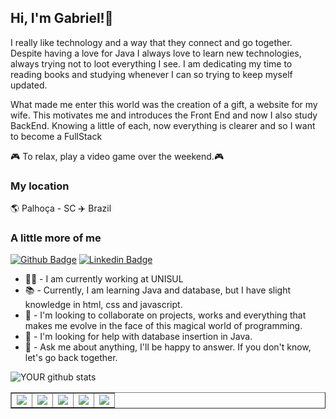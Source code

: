 <h2>Hi, I'm Gabriel!👋</h2> 


I really like technology and a way that they connect and go together. 
Despite having a love for Java I always love to learn new technologies, always trying not to loot everything I see. I am dedicating my time to reading books and studying whenever I can so trying to keep myself updated.

What made me enter this world was the creation of a gift, a website for my wife.
This motivates me and introduces the Front End and now I also study BackEnd.
Knowing a little of each, now everything is clearer and so I want to become a FullStack



🎮 To relax, play a video game over the weekend.🎮

<h3> My location </h3>
  🌎 Palhoça - SC ✈️ Brazil


<h3>A little more of me</h3>

[![Github Badge](https://img.shields.io/badge/-Github-000?style=flat-square&logo=Github&logoColor=white&link=https://github.com/programacaogabriel/)](https://github.com/programacaogabriel/)
[![Linkedin Badge](https://img.shields.io/badge/-LinkedIn-blue?style=flat-square&logo=Linkedin&logoColor=white&link=https://www.linkedin.com/in/gabrielmartinsdasilva/
)](https://www.linkedin.com/in/gabrielmartinsdasilva/)




-  🧑‍💻 - I am currently working at UNISUL
-  📚   -  Currently, I am learning Java and database, but I have slight knowledge in html, css and javascript.
-  🤝   -  I'm looking to collaborate on projects, works and everything that makes me evolve in the face of this magical world of programming.
-  🤔   -  I'm looking for help with database insertion in Java.
-  💬   -  Ask me about anything, I'll be happy to answer. If you don't know, let's go back together.



<table border="1">
<tr>
<td> <img src="https://img.shields.io/badge/MySQL-00000F?style=for-the-badge&logo=mysql&logoColor=white"/></td>
<td> <img src="https://img.shields.io/badge/Java-ED8B00?style=for-the-badge&logo=java&logoColor=white"/></td>
<td> <img src="https://img.shields.io/badge/JavaScript-F7DF1E?style=for-the-badge&logo=javascript&logoColor=black"/></td>
<td> <img src="https://img.shields.io/badge/HTML5-E34F26?style=for-the-badge&logo=html5&logoColor=white"/></td>
<td> <img src="https://img.shields.io/badge/CSS3-1572B6?style=for-the-badge&logo=css3&logoColor=white"/></td>
 </tr>

![YOUR github stats](https://github-readme-stats.vercel.app/api?username=programacaogabriel)

